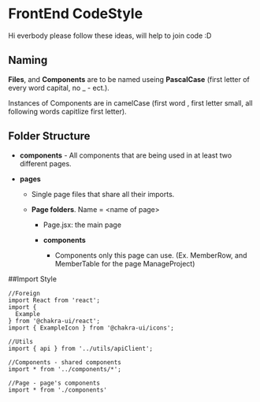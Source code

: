 # FrontEnd CodeStyle
Hi everbody please follow these ideas, will help to join code :D

## Naming

**Files**, and **Components** are to be named useing **PascalCase** (first letter of every word capital, no _ - ect.).

Instances of Components are in camelCase (first word , first letter small, all following words capitlize first letter).

## Folder Structure

* **components**
		- All components that are being used in at least two different pages.
		
* **pages**
	- Single page files that share all their imports.
	
	- **Page folders**. Name = \<name of page\>
		- Page.jsx: the main page
		
		- **components**
			- Components only this page can use. (Ex. MemberRow, and MemberTable for the page ManageProject)


##Import Style

```
//Foreign
import React from 'react';
import {
  Example
} from '@chakra-ui/react';
import { ExampleIcon } from '@chakra-ui/icons';

//Utils
import { api } from '../utils/apiClient';

//Components - shared components
import * from '../components/*';

//Page - page's components
import * from './components'


```

